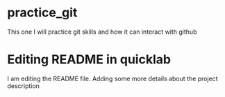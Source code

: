 # practice_git
This one I will practice git skills and how it can interact with github

# Editing README in quicklab

I am editing the README file. Adding some more details about the project description
